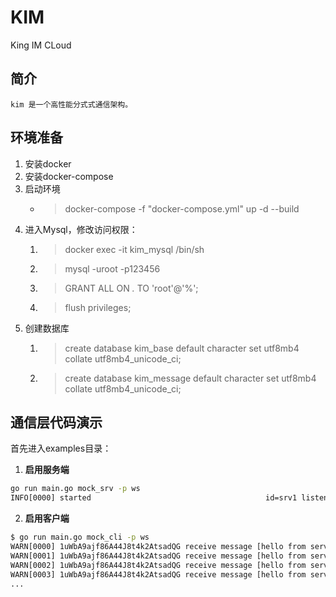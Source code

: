 # KIM

King IM CLoud

## 简介

    kim 是一个高性能分式式通信架构。 


## 环境准备

1. 安装docker
2. 安装docker-compose
3. 启动环境
   - > docker-compose -f "docker-compose.yml" up -d --build
4. 进入Mysql，修改访问权限：
   1. > docker exec -it kim_mysql /bin/sh
   2. > mysql -uroot -p123456
   3. > GRANT ALL ON *.* TO 'root'@'%';
   4. > flush privileges;
5. 创建数据库
   1. > create database kim_base default character set utf8mb4 collate utf8mb4_unicode_ci;
   2. > create database kim_message default character set utf8mb4 collate utf8mb4_unicode_ci;

## 通信层代码演示

首先进入examples目录：

1. **启用服务端**

```cmd
go run main.go mock_srv -p ws
INFO[0000] started                                       id=srv1 listen=":8000" module=ws.server
```

2. **启用客户端**

```cmd
$ go run main.go mock_cli -p ws
WARN[0000] 1uWbA9ajf86A44J8t4k2AtsadQG receive message [hello from server ] 
WARN[0001] 1uWbA9ajf86A44J8t4k2AtsadQG receive message [hello from server ] 
WARN[0002] 1uWbA9ajf86A44J8t4k2AtsadQG receive message [hello from server ] 
WARN[0003] 1uWbA9ajf86A44J8t4k2AtsadQG receive message [hello from server ] 
...
```
